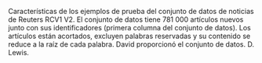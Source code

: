 Características de los ejemplos de prueba del conjunto de datos de noticias de Reuters RCV1 V2. El conjunto de datos tiene 781 000 artículos nuevos junto con sus identificadores (primera columna del conjunto de datos). Los artículos están acortados, excluyen palabras reservadas y su contenido se reduce a la raíz de cada palabra. David proporcionó el conjunto de datos. D. Lewis.

<!---HONumber=July15_HO4-->